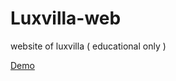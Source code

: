 # Luxvilla-web
website of luxvilla ( educational only )

<a target="new" href="http://brunomassa.esy.es/">Demo</a>
